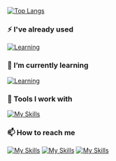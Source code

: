 [![Top Langs](https://github-readme-stats.vercel.app/api/top-langs/?username=DumesnyJeremy&layout=compact&theme=transparent)](https://github.com/anuraghazra/github-readme-stats)

### ⚡ I've already used
[![Learning](https://skillicons.dev/icons?i=c,cpp,go,python)](https://skillicons.dev)
### 💾 I’m currently learning   
[![Learning](https://skillicons.dev/icons?i=flutter,js,nodejs,vuejs)](https://skillicons.dev)
### 🔧 Tools I work with   
[![My Skills](https://skillicons.dev/icons?i=vscode,androidstudio,idea,linux,ps,figma,gitlab)](https://skillicons.dev)

### 📫 How to reach me
[![My Skills](https://skillicons.dev/icons?i=linkedin)](https://www.linkedin.com/in/j%C3%A9r%C3%A9my-dumesny/)
[![My Skills](https://skillicons.dev/icons?i=instagram)](https://www.instagram.com/dms_jeremy/)
[![My Skills](https://skillicons.dev/icons?i=discord)](https://discordapp.com/users/Lamaaa#2779/)
